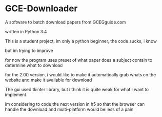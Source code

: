 # GCE-Downloader
A software to batch download papers from GCEGguide.com

written in Python 3.4

This is a student project, im only a python beginner, the code sucks, i know

but im trying to improve


for now the program uses preset of what paper does a subject contain to determine what to download

for the 2.00 version, i would like to make it automatically grab whats on the website and make it available for download


The gui used tkinter library, but i think it is quite weak for what i want to implement

im considering to code the next version in h5 so that the browser can handle the download and multi-platform would be less of a pain
